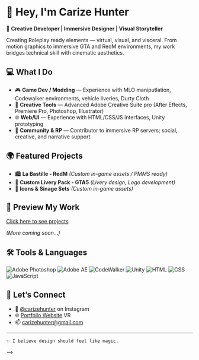 # 👋 Hey, I'm Carize Hunter

🎨 **Creative Developer | Immersive Designer | Visual Storyteller**

Creating Roleplay ready elements — virtual, visual, and visceral. From motion graphics to immersive GTA and RedM environments, my work bridges technical skill with cinematic aesthetics.

## 💻 What I Do
- 🎮 **Game Dev / Modding** — Experience with MLO maniputlation, Codewalker environments, vehicle liveries, Durty Cloth
- 🧰 **Creative Tools** — Advanced Adobe Creative Suite pro (After Effects, Premiere Pro, Photoshop, Illustrator)
- 🌐 **Web/UI** — Experience with HTML/CSS/JS interfaces, Unity prototyping
- 💬 **Community & RP** — Contributor to immersive RP servers; social, creative, and narrative support

## 🌍 Featured Projects
- 🏙️ **La Bastille - RedM** *(Custom in-game assets / PMMS ready)*
- 🚓 **Custom Livery Pack - GTA5** *(Livery design, Logo development)*
- 📼 **Icons & Sinage Sets** *(Custom in-game assets)*

## 📸 Preview My Work

[Click here to see projects](https://www.dropbox.com/scl/fo/3hnel419whblp62wge4h9/AGapBlFuYCMXSSeZpbB76CI?rlkey=16zqknwcnijohy85mtw77feh2&st=u06vq9pz&dl=1)


*(More coming soon...)*

## 🛠️ Tools & Languages
![Adobe Photoshop](https://img.shields.io/badge/-Photoshop-31A8FF?logo=AdobePhotoshop&logoColor=white)
![Adobe AE](https://img.shields.io/badge/-After_Effects-9999FF?logo=AdobeAfterEffects&logoColor=white)
![CodeWalker](https://img.shields.io/badge/-CodeWalker-grey)
![Unity](https://img.shields.io/badge/-Unity-000000?logo=Unity&logoColor=white)
![HTML](https://img.shields.io/badge/-HTML5-E34F26?logo=html5&logoColor=white)
![CSS](https://img.shields.io/badge/-CSS3-1572B6?logo=css3&logoColor=white)
![JavaScript](https://img.shields.io/badge/-JavaScript-F7DF1E?logo=javascript&logoColor=black)

## 💌 Let’s Connect
- 🎥 [@carizehunter](https://www.instagram.com/carizehunter) on Instagram  
- 🌐 [Portfolio Website](https://carizehunter.myportfolio.com/) VR
- 📫 carizehunter@gmail.com  

---

`✨ I believe design should feel like magic.`  

-->
